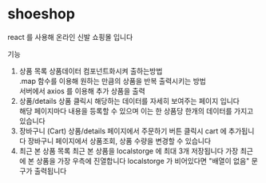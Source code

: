 # shoeshop
react 를 사용해 온라인 신발 쇼핑몰 입니다

기능 
1. 상품 목록
  상품데이터 컴포넌트화시켜 출하는방법<br>
  .map 함수를 이용해 원하는 만큼의 상품을 반복 출력시키는 방법<br>
   서버에서 axios 를 이용해 추가 상품을 출력<br>
2. 상품/details
   상품 클릭시 해당하는 데이터를 자세히 보여주는 페이지 입니다<br>
   해당 페이지마다 내용을 등록할 수  있으며 이는 한 상품당 한개의 데이터를 가지고있습니다<br>
3. 장바구니 (Cart)
   상품/details 페이지에서 주문하기 버튼 클릭시 cart 에 추가됩니다
   장바구니 페이지에서 상품조회, 상품 수량을 변경할 수 있습니다
4. 최근 본 상품 목록
   최근 본 상품을 localstorge 에 최대 3개 저장됩니다
   가장 최근에 본 상품을 가장 우측에 진열합니다
   localstorge 가 비어있다면 "배열이 없음" 문구가 출력됩니다
   
